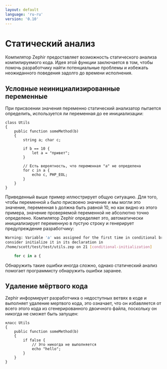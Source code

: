 ```yaml
---
layout: default
language: 'ru-ru'
version: '0.10'
---
```


# Статический анализ
Компилятор Zephir предоставляет возможность статического анализа компилируемого кода. Идея этой функции заключается в том, чтобы помочь разработчику найти потенциальные проблемы и избежать неожиданного поведения задолго до времени исполнения.

<a name='conditional-unassigned-variables'></a>

## Условные неинициализированные переменные
При присвоении значения переменно статический анализатор пытается определить, используется ли переменная до ее инициализации:

```zephir
class Utils
{
    public function someMethod(b)
    {
        string a; char c;

        if b == 10 {
            let a = "привет";
        }

        // Есть вероятность, что переменная "a" не определена
        for c in a {
            echo c, PHP_EOL;
        }
    }
}
```

Приведенный выше пример иллюстрирует общую ситуацию. Для того, чтобы переменной `a` было присвоено значение и мы могли это значение, переменная `b` должна быть равной 10, но как видно из этого примера, значение проверяемой переменной не абсолютно точно определено. Компилятор Zephir определяет это, автоматически инициализирует переменную в пустую строку и генерирует предупреждение разработчику:

```bash
Warning: Variable 'a' was assigned for the first time in conditional branch,
consider initialize it in its declaration in
/home/scott/test/test/utils.zep on 21 [conditional-initialization]

    for c in a {
```

Обнаружить такие ошибки иногда сложно, однако статический анализ помогает программисту обнаружить ошибки заранее.

<a name='dead-code-elimination'></a>

## Удаление мёртвого кода
Zephir информирует разработчика о недоступных ветвях в коде и выполняет удаление мертвого кода, это означает, что он избавляется от всего этого кода из сгенерированного двоичного файла, поскольку он никогда не сможет быть запущен:

```zephir
класс Utils
{
    public function someMethod(b)
    {
        if false {
            // Это никогда не выполняется
            echo "hello";
        }
    }
}
```
